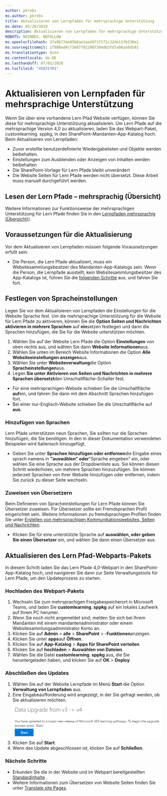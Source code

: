 ```yaml
---
author: pkrebs
ms.author: pkrebs
title: Aktualisieren von Lernpfaden für mehrsprachige Unterstützung
ms.date: 05/20/2019
description: Aktualisieren von Lernpfaden für mehrsprachige Unterstützung
ROBOTS: NOINDEX, NOFOLLOW
ms.openlocfilehash: 37a9b77ee45b8ae1ae4973f171c32de11fb530e1
ms.sourcegitcommit: 1f080ed4cf3687f922907304db3fd7a06aa9d501
ms.translationtype: Auto
ms.contentlocale: de-DE
ms.lasthandoff: 07/02/2020
ms.locfileid: "45031701"
---
```

# <a name="update-learning-pathways-for-multilingual-support"></a>Aktualisieren von Lernpfaden für mehrsprachige Unterstützung
Wenn Sie über eine vorhandene Lern Pfad Website verfügen, können Sie diese für mehrsprachige Unterstützung aktualisieren. Um Lern Pfade auf die mehrsprachige Version 4,0 zu aktualisieren, laden Sie das Webpart-Paket, customlearning. sppkg, in den SharePoint-Mandanten-App-Katalog hoch. Beim Aktualisieren von Lernpfaden:  

- Zuvor erstellte benutzerdefinierte Wiedergabelisten und Objekte werden beibehalten.
- Einstellungen zum Ausblenden oder Anzeigen von Inhalten werden beibehalten
- Die SharePoint-Vorlage für Lern Pfade bleibt unverändert
- Die Website Seiten für Lern Pfade werden nicht übersetzt. Diese Arbeit muss manuell durchgeführt werden.

## <a name="read-the-learning-pathways-multilingual-overview"></a>Lesen der Lern Pfade – mehrsprachig (Übersicht)
Weitere Informationen zur Funktionsweise der mehrsprachigen Unterstützung für Lern Pfade finden Sie in den [Lernpfaden mehrsprachig (Übersicht](custom_overview_ml.md))). 

## <a name="prerequisites-to-update"></a>Voraussetzungen für die Aktualisierung
Vor dem Aktualisieren von Lernpfaden müssen folgende Voraussetzungen erfüllt sein:
- Die Person, die Lern Pfade aktualisiert, muss ein Websitesammlungsbesitzer des Mandanten-App-Katalogs sein. Wenn die Person, die Lernpfade ausstellt, kein Websitesammlungsbesitzer des App-Katalogs ist, führen Sie die [folgenden Schritte](addappadmin.md) aus, und fahren Sie fort. 

## <a name="set-language-settings"></a>Festlegen von Spracheinstellungen 
Legen Sie vor dem Aktualisieren von Lernpfaden die Einstellungen für die Website Sprache fest. Um die mehrsprachige Unterstützung für die Website für Lern Pfade zu aktivieren, können Sie die **Option Seiten und Nachrichten aktivieren in mehrere Sprachen** auf **ein**setzen festlegen und dann die Sprachen hinzufügen, die Sie für die Website unterstützen möchten.
1.  Wählen Sie auf der Website Lern Pfade die Option **Einstellungen** von oben rechts aus, und wählen Sie dann **Website Informationen**aus.
2.  Wählen Sie unten im Bereich Website Informationen die Option **Alle Websiteeinstellungen anzeigen**aus.
3.  Wählen Sie unter **Websiteverwaltung**die Option **Spracheinstellungen**aus.
4.  Legen **Sie unter Aktivieren von Seiten und Nachrichten in mehrere Sprachen übersetzt**den Umschaltfläche-Schalter fest. 
- Für eine mehrsprachigen-Website schieben Sie die Umschaltfläche **auf**ein, und fahren Sie dann mit dem Abschnitt Sprachen hinzufügen fort. 
- Bei einer nur-Englisch-Website schieben Sie die Umschaltfläche auf **aus**.

### <a name="add-languages"></a>Hinzufügen von Sprachen
Lern Pfade unterstützen neun Sprachen, Sie sollten nur die Sprachen hinzufügen, die Sie benötigen. In den in dieser Dokumentation verwendeten Beispielen wird Italienisch hinzugefügt. 
- Geben Sie unter **Sprachen hinzufügen oder entfernen**die Eingabe eines sprach namens in **"auswählen" oder**"Sprache eingeben" ein, oder wählen Sie eine Sprache aus der Dropdownliste aus. Sie können diesen Schritt wiederholen, um mehrere Sprachen hinzuzufügen. Sie können jederzeit Sprachen von Ihrer Website hinzufügen oder entfernen, indem Sie zurück zu dieser Seite wechseln.
 
### <a name="assign-translators"></a>Zuweisen von Übersetzern
Beim Definieren von Spracheinstellungen für Lern Pfade können Sie Übersetzer zuweisen. Für Übersetzer sollte ein Fremdsprachen Profil eingerichtet sein. Weitere Informationen zu fremdsprachigen Profilen finden Sie unter [Erstellen von mehrsprachigen Kommunikationswebsites, Seiten und Nachrichten](https://support.office.com/article/2bb7d610-5453-41c6-a0e8-6f40b3ed750c).  
- Klicken Sie für eine unterstützte Sprache auf **auswählen, oder geben Sie einen Übersetzer** ein, und wählen Sie dann einen Übersetzer aus. 

## <a name="update-the-learning-pathways-web-part-package"></a>Aktualisieren des Lern Pfad-Webparts-Pakets
In diesem Schritt laden Sie das Lern Pfade 4,0-Webpart in den SharePoint-App-Katalog hoch, und navigieren Sie dann zur Seite Verwaltungstools für Lern Pfade, um den Updateprozess zu starten.

### <a name="upload-the-web-part-package"></a>Hochladen des Webpart-Pakets
1.  Wechseln Sie zum mehrsprachigen Freigabespeicherort in Microsoft Teams, und laden Sie **customlearning. sppkg** auf ein lokales Laufwerk auf Ihrem PC herunter. 
2.  Wenn Sie noch nicht angemeldet sind, melden Sie sich bei Ihrem Mandanten mit einem mandantenadministrator oder einem Websitesammlungsadministrator Konto an. 
3.  Klicken Sie auf **Admin**  >  **alle**  >  **SharePoint**  >  -**Funktionen**anzeigen. 
4.  Klicken Sie unter **apps**auf **Öffnen**. 
5.  Klicken Sie auf **App-Katalog**  >  **Apps für SharePoint verteilen**. 
6.  Klicken Sie auf **hochladen**  >  **Auswählen von Dateien**. 
7.  Wählen Sie die Datei **customlearning. sppkg** aus, die Sie heruntergeladen haben, und klicken Sie auf **OK**  >  **Deploy**. 

### <a name="complete-the-update"></a>Abschließen des Updates
1.  Wählen Sie auf der Website Lernpfade im Menü **Start** die Option **Verwaltung von Lernpfaden** aus. 
2.  Eine Eingabeaufforderung wird angezeigt, in der Sie gefragt werden, ob Sie aktualisieren möchten. 
![custom_update_adminprompt_ml.png](media/custom_update_adminprompt_ml.png)
3.  Klicken Sie auf **Start**. 
4. Wenn das Update abgeschlossen ist, klicken Sie auf **Schließen**. 

### <a name="next-steps"></a>Nächste Schritte
- Erkunden Sie die in der Website und im Webpart bereitgestellten [Standardinhalte](custom_exploresite.md) .
- Weitere Informationen zum Übersetzen von Website Seiten finden Sie unter [Translate site Pages](custom_translate_page_ml.md). 

